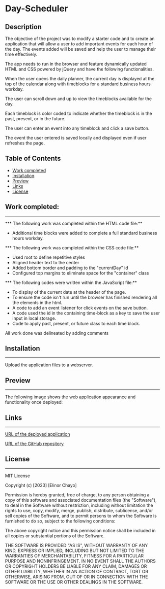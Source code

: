 # Day-Scheduler

## Description 


The objective of the project was to modify a starter code and to create an application that will allow a user to add important events for each hour of the day. The events added will be saved and help the user to manage their time effectively.

The app needs to run in the browser and feature dynamically updated HTML and CSS powered by jQuery and have the following functionalities.

When the user opens the daily planner, the current day is displayed at the top of the calendar along with timeblocks for a standard business hours workday.

The user can scroll down and up to view the timeblocks available for the day.

Each timeblock is color coded to indicate whether the timeblock is in the past, present, or in the future.

The user can enter an event into any timeblock and click a save button.

The event the user entered is saved locally and displayed even if user refreshes the page. 




## Table of Contents
* [Work completed](#work-completed)
* [Installation](#installation)
* [Preview](#preview)
* [Links](#links)
* [License](#license)

## Work completed:
<hr>

*** The following work was completed within the HTML code file:**

* Additional time blocks were added to complete a full standard business hours workday.


*** The following work was completed within the CSS code file:**
* Used root to define repetitive styles
* Aligned header text to the center
* Added bottom border and padding to the "currentDay" id
* Configured top margins to eliminate space for the "container" class

*** The following codes were written within the JavaScript file:**

* To display of the current date at the header of the page.
* To ensure the code isn't run until the browser has finished rendering all the elements in the html.
* A code to add an event listener for click events on the save button.
* A code used the id in the containing time-block as a key to save the user input in local storage.
* Code to apply past, present, or future class to each time block. 

All work done was delineated by adding comments

## Installation
<hr>

Upload the application files to a webserver.
 

## Preview
<hr>

The following image shows the web application appearance and functionality once deployed:






## Links
<hr>

[URL of the deployed application]( https://elliechayo.github.io/Day-Scheduler/)

[URL of the GitHub repository](https://github.com/elliechayo/Day-Scheduler)

## License
<hr>

MIT License

Copyright (c) [2023] [Elinor Chayo]

Permission is hereby granted, free of charge, to any person obtaining a copy
of this software and associated documentation files (the "Software"), to deal in the Software without restriction, including without limitation the rights to use, copy, modify, merge, publish, distribute, sublicense, and/or sell copies of the Software, and to permit persons to whom the Software is furnished to do so, subject to the following conditions:

The above copyright notice and this permission notice shall be included in all copies or substantial portions of the Software.

THE SOFTWARE IS PROVIDED "AS IS", WITHOUT WARRANTY OF ANY KIND, EXPRESS OR
IMPLIED, INCLUDING BUT NOT LIMITED TO THE WARRANTIES OF MERCHANTABILITY,
FITNESS FOR A PARTICULAR PURPOSE AND NONINFRINGEMENT. IN NO EVENT SHALL THE
AUTHORS OR COPYRIGHT HOLDERS BE LIABLE FOR ANY CLAIM, DAMAGES OR OTHER
LIABILITY, WHETHER IN AN ACTION OF CONTRACT, TORT OR OTHERWISE, ARISING FROM, OUT OF OR IN CONNECTION WITH THE SOFTWARE OR THE USE OR OTHER DEALINGS IN THE SOFTWARE.